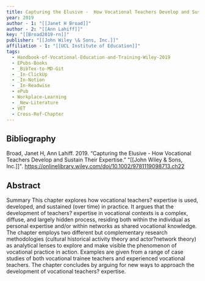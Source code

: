 ```yaml
---
title: Capturing the Elusive -  How Vocational Teachers Develop and Sustain Their Expertise
year: 2019
author - 1: "[[Janet H Broad]]"
author - 2: "[[Ann Lahiff]]"
key: "[[Broad2019-rn]]"
publisher: "[[John Wiley \& Sons, Inc.]]"
affiliation - 1: "[[UCL Institute of Education]]"
tags:
  - Handbook-of-Vocational-Education-and-Training-Wiley-2019
  - EPubs-Books
  - _BibTex-to-MD-Git
  - _In-ClickUp
  - _In-Notion
  - _In-Readwise
  - ePub
  - Workplace-Learning
  - _New-Literature
  - VET
  - Cross-Ref-Chapter
---
```


## Bibliography
Broad, Janet H, Ann Lahiff. 2019. “Capturing the Elusive -  How Vocational Teachers Develop and Sustain Their Expertise.” "[[John Wiley \& Sons, Inc.]]". https://onlinelibrary.wiley.com/doi/10.1002/9781119098713.ch22

## Abstract
Summary This chapter explores how vocational teachers? expertise is used, developed, and sustained (over time) in practice. It argues that the development of teachers? expertise in vocational contexts is a complex, diffuse, and largely hidden process, residing both within the individual as personal expertise and/or within networks as shared vocational knowledge. The chapter employs two different but complementary research methodologies (cultural historical activity theory and actor?network theory) as analytical lenses to explore and make visible the phenomenon of vocational practice in action. Examples are given from a range of case studies of both vocational trainee teachers and experienced vocational teachers. The chapter concludes by arguing for new ways to approach the development of vocational teachers? expertise.